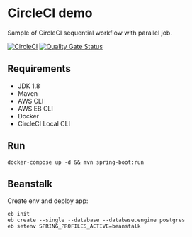 # CircleCI demo

Sample of CircleCI sequential workflow with parallel job.

[![CircleCI](https://circleci.com/gh/varrocen/circleci-demo.svg?style=svg)](https://circleci.com/gh/varrocen/circleci-demo)
[![Quality Gate Status](https://sonarcloud.io/api/project_badges/measure?project=varrocen_circleci-demo&metric=alert_status)](https://sonarcloud.io/dashboard?id=varrocen_circleci-demo)

## Requirements

* JDK 1.8
* Maven
* AWS CLI
* AWS EB CLI
* Docker
* CircleCI Local CLI

## Run

    docker-compose up -d && mvn spring-boot:run

## Beanstalk

Create env and deploy app:

    eb init
    eb create --single --database --database.engine postgres
    eb setenv SPRING_PROFILES_ACTIVE=beanstalk
    
